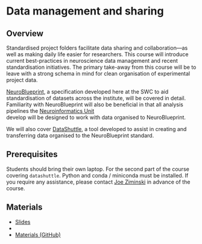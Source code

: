 # Data management and sharing

## Overview

Standardised project folders facilitate data sharing and collaboration—as well as making daily life easier for researchers. This course will introduce current best-practices in neuroscience data management and recent standardisation initiatives.
The primary take-away from this course will be to leave with a strong schema in mind for clean organisation of experimental project data. 

[NeuroBlueprint](https://neuroblueprint.neuroinformatics.dev/), a specification developed here at the SWC to aid 
standardisation of datasets across the institute, will be covered in detail. 
Familiarity with NeuroBlueprint will also be beneficial in that all analysis pipelines the [Neuroinformatics Unit](https://neuroinformatics.dev/)\
develop will be designed to work with data organised to NeuroBlueprint. 

We will also cover [DataShuttle](https://datashuttle.neuroinformatics.dev/), a tool developed to assist in creating 
and transferring data organised to the NeuroBlueprint standard.

## Prerequisites
Students should bring their own laptop. For the second part of the course covering `datashuttle`. Python and conda / miniconda must be installed. 
If you require any assistance, please contact <a href="mailto:j.ziminski@ucl.ac.uk?subject=SWC/GCNU Software Skills">Joe Ziminski</a> in advance of the course.

## Materials
* [Slides](https://docs.google.com/presentation/d/12VjY-wAmPpGM6a_kZomWCQLYLsaTL4HZZZiw-LaF1ek/edit?usp=sharing)
* 
* [Materials (GitHub)](https://github.com/neuroinformatics-unit/data-management-course)
